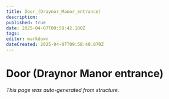 ```yaml
---
title: Door_(Draynor_Manor_entrance)
description: 
published: true
date: 2025-04-07T09:58:42.180Z
tags: 
editor: markdown
dateCreated: 2025-04-07T09:58:40.070Z
---
```


# Door (Draynor Manor entrance)

*This page was auto-generated from structure.*